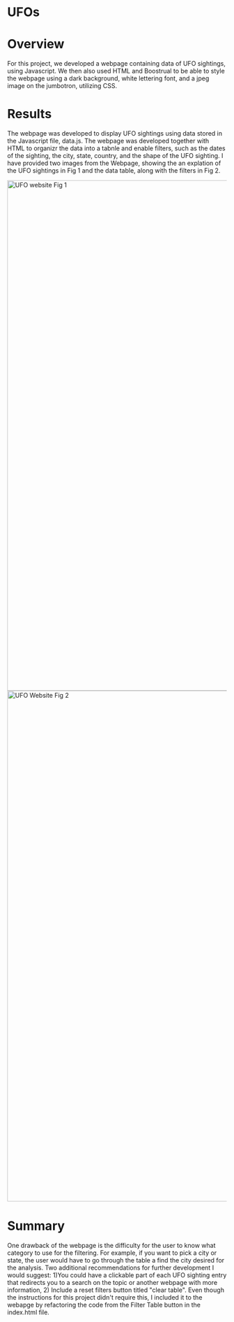 # UFOs
# Overview
For this project, we developed a webpage containing data of UFO sightings, using Javascript. We then also used HTML and Boostrual to be able to style the webpage using a dark background, white lettering font, and a jpeg image on the jumbotron, utilizing CSS. 

# Results 
The webpage was developed to display UFO sightings using data stored in the Javascript file, data.js. The webpage was developed together with HTML to organizr the data into a tabnle and enable filters, such as the dates of the sighting, the city, state, country, and the shape of the UFO sighting. I have provided two images from the Webpage, showing the an explation of the UFO sightings in Fig 1 and the data table, along with the filters in Fig 2. 

<img width="1168" alt="UFO website Fig 1" src="https://user-images.githubusercontent.com/105119376/180652349-2082917f-8e0e-4db9-b07e-4fceb7b2ca55.png">

<img width="1169" alt="UFO Website Fig 2" src="https://user-images.githubusercontent.com/105119376/180652358-fccac0a6-4c38-49ed-9210-0d75c791be11.png">

# Summary 
One drawback of the webpage is the difficulty for the user to know what category to use for the filtering. For example, if you want to pick a city or state, the user would have to go through the table a find the city desired for the analysis. 
Two additional recommendations for further development I would suggest: 1)You could have a clickable part of each UFO sighting entry that redirects you to a search on the topic or another webpage with more information, 2) Include a reset filters button titled "clear table". Even though the instructions for this project didn't require this, I included it to the webapge by refactoring the code from the Filter Table button in the index.html file. 
